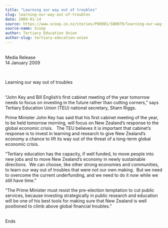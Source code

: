 ```yaml
---
title: "Learning our way out of troubles"
slug: learning-our-way-out-of-troubles
date: 2009-01-14
source: https://www.scoop.co.nz/stories/PO0901/S00079/learning-our-way-out-of-troubles.htm
source-name: Scoop
author: Tertiary Education Union
author-slug: tertiary-education-union
---
```


<p><br>Media Release<br>14 January 2009</p>

<p>&nbsp;</p>

<p>Learning our way
out of troubles<br>&nbsp;</p>

<p>“John Key and Bill English’s
first cabinet meeting of the year tomorrow needs to focus on
investing in the future rather than cutting corners,” says
Tertiary Education Union (TEU) national secretary, Sharn
Riggs.</p>

<p>Prime Minister John Key has said that his first
cabinet meeting of the year, to be held tomorrow morning,
will focus on New Zealand’s response to the global
economic crisis.&nbsp;&nbsp; The TEU believes it is important that
cabinet’s response is to invest in learning and research
to give New Zealand’s economy a chance to lift its way out
of the threat of a long-term global economic
crisis.&nbsp;</p>

<p>“Tertiary education has the capacity, if well
funded, to move people into new jobs and to move New
Zealand’s economy in newly sustainable directions.&nbsp; We
can choose, like other strong economies and communities, to
learn our way out of troubles that were not our own
making.&nbsp; But we need to overcome the current underfunding,
and we need to do it now while we still have
time.”</p>

<p>“The Prime Minister must resist the
pre-election temptation to cut public services, because
investing strategically in public research and education
will be one of his best tools for making sure that New
Zealand is well positioned to climb above global financial
troubles.”</p>

<p><br>Ends</p>

<p>&nbsp;<p>

<p></p>